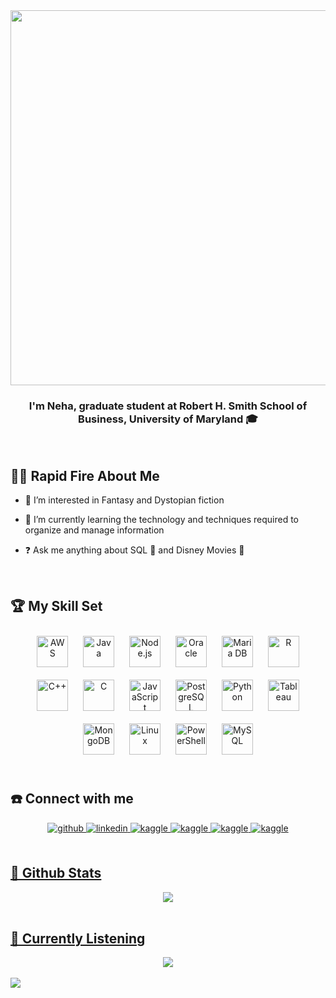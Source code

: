 <div align="center">
<img src="https://rishavanand.github.io/static/images/greetings.gif" align="center" height="" width="600" />
</div>  
  
### <div align="center">I'm Neha, graduate student at Robert H. Smith School of Business, University of Maryland 🎓</div>  
  

<br>  

## 💁‍♀️ Rapid Fire About Me

- 👀 I’m interested in Fantasy and Dystopian fiction  
  

- 🌱 I’m currently learning the technology and techniques required to organize and manage information  
  

- ❓ Ask me anything about SQL 📝 and Disney Movies 🎥  
  

<br/>  


## 🏆 My Skill Set  
<div align="center">  
<img style="margin: 10px" src="https://profilinator.rishav.dev/skills-assets/amazonwebservices-original-wordmark.svg" alt="AWS" height="50" />  
<img style="margin: 10px" src="https://profilinator.rishav.dev/skills-assets/java-original-wordmark.svg" alt="Java" height="50" />  
<img style="margin: 10px" src="https://profilinator.rishav.dev/skills-assets/nodejs-original-wordmark.svg" alt="Node.js" height="50" />  
<img style="margin: 10px" src="https://profilinator.rishav.dev/skills-assets/oracle-original.svg" alt="Oracle" height="50" />  
<img style="margin: 10px" src="https://profilinator.rishav.dev/skills-assets/mariadb.png" alt="Maria DB" height="50" />  
<img style="margin: 10px" src="https://profilinator.rishav.dev/skills-assets/r.svg" alt="R" height="50" />  
<img style="margin: 10px" src="https://profilinator.rishav.dev/skills-assets/cplusplus-original.svg" alt="C++" height="50" />  
<img style="margin: 10px" src="https://profilinator.rishav.dev/skills-assets/c-original.svg" alt="C" height="50" />  
<img style="margin: 10px" src="https://profilinator.rishav.dev/skills-assets/javascript-original.svg" alt="JavaScript" height="50" />  
<img style="margin: 10px" src="https://profilinator.rishav.dev/skills-assets/postgresql-original-wordmark.svg" alt="PostgreSQL" height="50" />  
<img style="margin: 10px" src="https://profilinator.rishav.dev/skills-assets/python-original.svg" alt="Python" height="50" />  
<img style="margin: 10px" src="https://profilinator.rishav.dev/skills-assets/tableau.svg" alt="Tableau" height="50" />  
<img style="margin: 10px" src="https://profilinator.rishav.dev/skills-assets/mongodb-original-wordmark.svg" alt="MongoDB" height="50" />  
<img style="margin: 10px" src="https://profilinator.rishav.dev/skills-assets/linux-original.svg" alt="Linux" height="50" />  
<img style="margin: 10px" src="https://profilinator.rishav.dev/skills-assets/powershell.png" alt="PowerShell" height="50" />  
<img style="margin: 10px" src="https://profilinator.rishav.dev/skills-assets/mysql-original-wordmark.svg" alt="MySQL" height="50" />  
</div>  

<br/>  


## ☎️ Connect with me  
<div align="center">
<a href="https://github.com/Neha-Ambekar" target="_blank">
<img src=https://img.shields.io/badge/github-%2324292e.svg?&style=for-the-badge&logo=github&logoColor=white alt=github style="margin-bottom: 5px;" />
</a>
<a href="https://www.linkedin.com/in/nehaambekar/" target="_blank">
<img src=https://img.shields.io/badge/linkedin-%231E77B5.svg?&style=for-the-badge&logo=linkedin&logoColor=white alt=linkedin style="margin-bottom: 5px;" />
</a>
<a href="https://www.kaggle.com/nehaambekar" target="_blank">
<img src=https://img.shields.io/badge/kaggle-%2344BAE8.svg?&style=for-the-badge&logo=kaggle&logoColor=white alt=kaggle style="margin-bottom: 5px;" />
</a>  
<a href="https://mail.google.com/mail/?view=cm&source=mailto&to=asneha1996@gmail.com" target="_blank">
<img src=https://img.shields.io/badge/Gmail-D14836?style=for-the-badge&logo=gmail&logoColor=white alt=kaggle style="margin-bottom: 5px;" />
</a>  
<a href="https://public.tableau.com/app/profile/neha.ambekar.shriharsha" target="_blank">  
<img src=https://img.shields.io/badge/Tableau-E97627?style=for-the-badge&logo=Tableau&logoColor=white alt=kaggle style="margin-bottom: 5px;" />
</a>  
<a href="https://www.goodreads.com/nehaambekar" target="_blank">  
<img src=https://img.shields.io/badge/Goodreads-372213?style=for-the-badge&logo=goodreads&logoColor=white alt=kaggle style="margin-bottom: 5px;" /> 
</div>  
  

<br/>  


## 🚀 Github Stats  
<div align="center"><img src="https://github-readme-stats.vercel.app/api?username=Neha-Ambekar&show_icons=true&count_private=true&hide_border=true" align="center" /></div>  

<br/>  


## 🎵 Currently Listening
<div align="center"><img src="https://spotify-github-profile.vercel.app/api/view?uid=asneha96&cover_image=true&theme=natemoo-re&bar_color=a64eb1&bar_color_cover=true" /></div>  

<br/>  

<div align="left">
<img src="https://komarev.com/ghpvc/?username=Neha-Ambekar&&style=flat-square" align="left" />
</div>  

<br />

